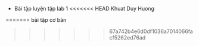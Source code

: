 - Bài tập luyện tập lab 1
<<<<<<< HEAD
Khuat Duy Huong
 
=======
bài tập cơ bản
>>>>>>> 67a742b4e6d0df1036a7014066facf5262ed76ad
